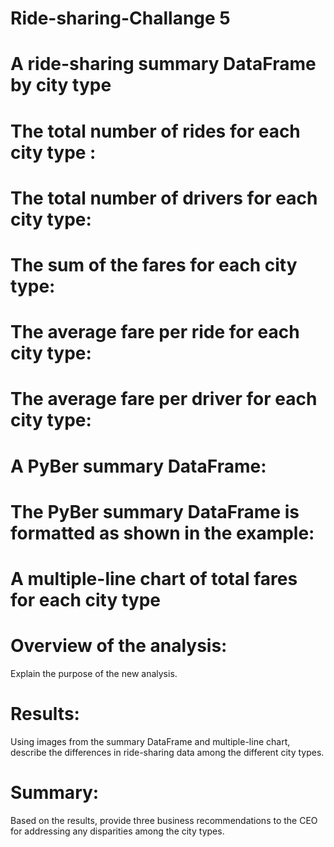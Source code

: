 # Ride-sharing-Challange 5

# A ride-sharing summary DataFrame by city type

# The total number of rides for each city type :

# The total number of drivers for each city type:

# The sum of the fares for each city type:

# The average fare per ride for each city type:

# The average fare per driver for each city type:

# A PyBer summary DataFrame:

# The PyBer summary DataFrame is formatted as shown in the example:


#  A multiple-line chart of total fares for each city type


# Overview of the analysis:
Explain the purpose of the new analysis.
# Results: 
Using images from the summary DataFrame and multiple-line chart, describe the differences in ride-sharing data among the different city types.
# Summary:
Based on the results, provide three business recommendations to the CEO for addressing any disparities among the city types.
